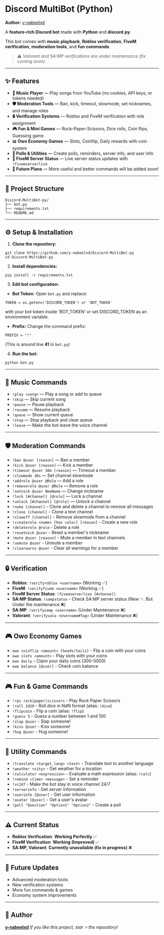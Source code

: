 # Discord MultiBot (Python)

**Author:** [y-nabeelxd](https://github.com/y-nabeelxd)

A **feature-rich Discord bot** made with **Python** and **discord.py**.

This bot comes with **music playback**, **Roblox verification**, **FiveM verification**, **moderation tools**, and **fun commands**.
> ⚠️ *Valorant and SA:MP verifications are under maintenance (fix coming soon).*

---

## ✨ Features
- **🎵 Music Player** — Play songs from YouTube (no cookies, API keys, or tokens needed)
- **🛡️ Moderation Tools** — Ban, kick, timeout, slowmode, set nicknames, and manage roles
- **🔒 Verification Systems** — Roblox and FiveM verification with role assignment
- **🎮 Fun & Mini Games** — Rock-Paper-Scissors, Dice rolls, Coin flips, Guessing game
- **📊 Owo Economy Games** — Slots, Coinflip, Daily rewards with coin system
- **📆 Polls & Utilities** — Create polls, reminders, server info, and user info
- **📌 FiveM Server Status** — Live server status updates with `!fivemserverlive`
- **🚀 Future Plans** — More useful and better commands will be added soon!

---

## 📂 Project Structure
```
Discord-MultiBot-py/
├── bot.py
├── requirements.txt
└── README.md
```

---

## ⚙️ Setup & Installation
1. **Clone the repository:**
```
git clone https://github.com/y-nabeelxd/Discord-MultiBot-py
cd Discord-MultiBot-py
```
2. **Install dependencies:**
```
pip install -r requirements.txt
```
3. **Edit bot configuration:**
- **Bot Token:** 
Open `bot.py` and replace:
```
TOKEN = os.getenv('DISCORD_TOKEN') or 'BOT_TOKEN'
```
with your bot token inside 'BOT_TOKEN' or set DISCORD_TOKEN as an environment variable.
- **Prefix:**
Change the command prefix:
```
PREFIX = "!"
```
(This is around line **41** in `bot.py`)

4. **Run the bot:**
```
python bot.py
```

---

## 🎵 Music Commands
- `!play <song>` — Play a song or add to queue 
- `!skip` — Skip current song 
- `!pause` — Pause playback 
- `!resume` — Resume playback 
- `!queue` — Show current queue 
- `!stop` — Stop playback and clear queue 
- `!leave` — Make the bot leave the voice channel 

---

## 🛡️ Moderation Commands
- `!ban @user [reason]` — Ban a member 
- `!kick @user [reason]` — Kick a member 
- `!timeout @user 30m [reason]` — Timeout a member 
- `!slowmode 30s` — Set channel slowmode 
- `!addrole @user @Role` — Add a role 
- `!removerole @user @Role` — Remove a role 
- `!setnick @user NewName` — Change nickname 
- `!lock [#channel] [@role]` — Lock a channel 
- `!unlock [#channel] [@role]` — Unlock a channel
- `!nuke [channel]` - Clone and delete a channel to remove all messages
- `!clone [channel]` - Clone a text channel
- `!slowoff [channel]` - Remove slowmode from a channel
- `!createrole <name> [hex color] [reason]` - Create a new role
- `!deleterole @role` - Delete a role
- `!resetnick @user` - Reset a member's nickname
- `!mute @user [reason]` - Mute a member in text channels
- `!unmute @user` - Unmute a member
- `!clearwarns @user` - Clear all warnings for a member

---

## 🔒 Verification
- **Roblox**: `!verifyroblox <username>` (Working ✅) 
- **FiveM**: `!verifyfivem <username>` (Working ✅) 
- **FiveM Server Status**: `!fivemserverlive [#channel]`
- **SA:MP Status**: `!sampstatus` - Check SA:MP server status (New ✨. But Under the maintenance ❌)
- **SA:MP**: `!verifysamp <username>` (Under Maintenance ❌) 
- **Valorant**: `!verifyvalo <Username#Tag>` (Under Maintenance ❌) 

---

## 🎮 Owo Economy Games
- `owo coinflip <amount> [heads/tails]` - Flip a coin with your coins
- `owo slots <amount>` - Play slots with your coins
- `owo daily` - Claim your daily coins (300-5000)
- `owo balance [@user]` - Check coin balance

---

## 🎮 Fun & Game Commands
- `!rps rock|paper|scissors` - Play Rock Paper Scissors
- `!roll 2d20` - Roll dice in NdN format (alias: `!dice`)
- `!flipcoin` - Flip a coin (alias: `!flip`)
- `!guess 5` - Guess a number between 1 and 100
- `!slap @user` - Slap someone!
- `!kiss @user` - Kiss someone!
- `!hug @user` - Hug someone!

---

## 📆 Utility Commands
- `!translate <target_lang> <text>` - Translate text to another language
- `!weather <city>` - Get weather for a location
- `!calculator <expression>` - Evaluate a math expression (alias: `!calc`)
- `!remind <time> <message>` - Set a reminder
- `!vc247` - Make the bot stay in voice channel 24/7
- `!serverinfo` - Get server information
- `!userinfo [@user]` - Get user information
- `!avatar [@user]` - Get a user's avatar
- `!poll "Question" "Option1" "Option2"` - Create a poll

---

## ⚠️ Current Status
- **Roblox Verification**: **Working Perfectly** ✅ 
- **FiveM Verification**: **Working (Improved)** ✅ 
- **SA:MP, Valorant**: **Currently unavailable (fix in progress)** ❌ 

---

## 🚀 Future Updates
- Advanced moderation tools 
- New verification systems 
- More fun commands & games 
- Economy system improvements

---

## 👤 Author
**[y-nabeelxd](https://github.com/y-nabeelxd)** 
_If you like this project, star ⭐ the repository!_
